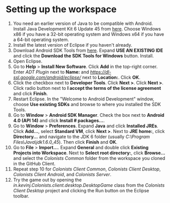 Setting up the workspace
========================
1. You need an earlier version of Java to be compatible with Android. Install Java Development Kit 6 Update 45 from [here](http://www.oracle.com/technetwork/java/javase/downloads/jdk6downloads-1902814.html). Choose Windows x86 if you have a 32-bit operating system and Windows x64 if you have a 64-bit operating system.
2. Install the latest version of Eclipse if you haven't already.
3. Download Android SDK Tools from [here](http://developer.android.com/sdk/index.html). Expand **USE AN EXISTING IDE** and click the **Download the SDK Tools for Windows** button. Install.
4. Open Eclipse.
5. Go to **Help** > **Install New Software**. Click **Add** in the top-right corner. Enter *ADT Plugin* next to **Name:** and *https://dl-ssl.google.com/android/eclipse/* next to **Location:**. Click **OK**.
6. Click the checkbox next to **Developer Tools**. Click **Next >**. Click **Next >**. Click radio button next to **I accept the terms of the license agreement** and click **Finish**.
7. Restart Eclipse. In the "Welcome to Android Development" window, choose **Use existing SDKs** and browse to where you installed the SDK Tools.
8. Go to **Window** > **Android SDK Manager**. Check the box next to **Android 4.0 (API 14)** and click **Install # packages...**.
9. Go to **Window** > **Preferences**. Expand **Java** and click **Installed JREs**. Click **Add...**, select **Standard VM**, click **Next >**. Next to **JRE home:**, click **Directory...** and navigate to the JDK 6 folder (usually *C:\Program Files\Java\jdk1.6.0_45*). Then click **Finish** and **OK**.
10. Go to **File** > **Import...**. Expand **General** and double click **Existing Projects into Workspace**. Next to **Select root directory:**, click **Browse...** and select the *Colonists Common* folder from the workspace you cloned in the GitHub Client.
11. Repeat step 10 for *Colonists Client Common*, *Colonists Client Desktop*, *Colonists Client Android*, and *Colonists Server*.
12. Try the game out by opening the *in.kevinj.Colonists.client.desktop.DesktopGame* class from the *Colonists Client Desktop* project and clicking the Run button on the Eclipse toolbar.